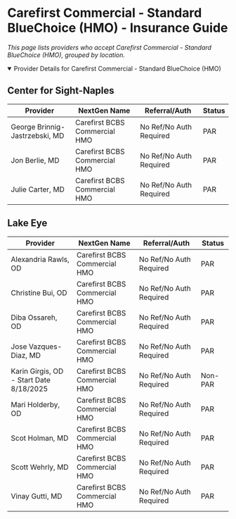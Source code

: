 # Carefirst Commercial - Standard BlueChoice (HMO) - Insurance Guide

*This page lists providers who accept Carefirst Commercial - Standard BlueChoice (HMO), grouped by location.*

<details open><summary>Provider Details for Carefirst Commercial - Standard BlueChoice (HMO)</summary>

## Center for Sight-Naples

| Provider | NextGen Name | Referral/Auth | Status |
|----------|-------------|--------------|--------|
| George Brinnig-Jastrzebski, MD | Carefirst BCBS Commercial HMO | No Ref/No Auth Required | PAR |
| Jon Berlie, MD | Carefirst BCBS Commercial HMO | No Ref/No Auth Required | PAR |
| Julie Carter, MD | Carefirst BCBS Commercial HMO | No Ref/No Auth Required | PAR |

## Lake Eye 

| Provider | NextGen Name | Referral/Auth | Status |
|----------|-------------|--------------|--------|
| Alexandria Rawls, OD | Carefirst BCBS Commercial HMO | No Ref/No Auth Required | PAR |
| Christine Bui, OD | Carefirst BCBS Commercial HMO | No Ref/No Auth Required | PAR |
| Diba Ossareh, OD | Carefirst BCBS Commercial HMO | No Ref/No Auth Required | PAR |
| Jose Vazques-Diaz, MD | Carefirst BCBS Commercial HMO | No Ref/No Auth Required | PAR |
| Karin Girgis, OD - Start Date 8/18/2025 | Carefirst BCBS Commercial HMO | No Ref/No Auth Required | Non-PAR |
| Mari Holderby, OD | Carefirst BCBS Commercial HMO | No Ref/No Auth Required | PAR |
| Scot Holman, MD | Carefirst BCBS Commercial HMO | No Ref/No Auth Required | PAR |
| Scott Wehrly, MD | Carefirst BCBS Commercial HMO | No Ref/No Auth Required | PAR |
| Vinay Gutti, MD | Carefirst BCBS Commercial HMO | No Ref/No Auth Required | PAR |

</details>

